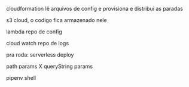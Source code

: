 
cloudformation lê arquivos de config e provisiona e distribui as paradas

s3 cloud, o codigo fica armazenado nele

lambda repo de config

cloud watch repo de logs

pra roda: serverless deploy

path params X queryString params

pipenv shell